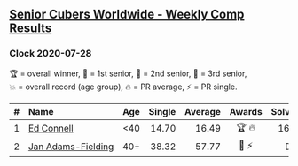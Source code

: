 <style>table {white-space: nowrap;}</style>

## [Senior Cubers Worldwide - Weekly Comp Results](/scw-comp/results/)
### Clock 2020-07-28

<span style="white-space: nowrap;">🏆 = overall winner</span>, <span style="white-space: nowrap;">🥇 = 1st senior</span>, <span style="white-space: nowrap;">🥈 = 2nd senior</span>, <span style="white-space: nowrap;">🥉 = 3rd senior</span>, <span style="white-space: nowrap;">💥 = overall record (age group)</span>, <span style="white-space: nowrap;">🔥 = PR average</span>, <span style="white-space: nowrap;">⚡ = PR single</span>.

| # | Name | Age | Single | Average | Awards | Solve 1 | Solve 2 | Solve 3 | Solve 4 | Solve 5 | Video |
| :--: | :-- | :--: | --: | --: | :--: | --: | --: | --: | --: | --: | :-- |
| 1 | [Ed Connell](../../persons/ed_connell/clock.md) | <40 | 14.70 | 16.49 | 🏆 🔥 | 16.68 | 14.70 | 16.68 | 16.54 | 16.24 | [Desktop](https://www.facebook.com/events/610415706564720/permalink/613845236221767) / [Mobile](https://m.facebook.com/events/610415706564720?view=permalink&id=613845236221767) |
| 2 | [Jan Adams-Fielding](../../persons/jan_adams_fielding/clock.md) | 40+ | 38.32 | 57.77 | 🥇 ⚡ | DNF | 55.67 | 46.04 | 38.32 | 1:11.61 | [Desktop](https://www.facebook.com/events/610415706564720/permalink/615575629382061) / [Mobile](https://m.facebook.com/events/610415706564720?view=permalink&id=615575629382061) |

<!-- Global site tag (gtag.js) - Google Analytics -->
<script async src="https://www.googletagmanager.com/gtag/js?id=UA-86348435-3"></script>
<script>window.dataLayer = window.dataLayer || []; function gtag() {dataLayer.push(arguments);} gtag('js', new Date()); gtag('config', 'UA-86348435-3');</script>
